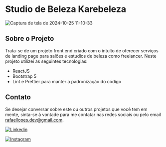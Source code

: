 # Studio de Beleza Karebeleza
![Captura de tela de 2024-10-25 11-10-33](https://github.com/user-attachments/assets/b939193f-00f0-4d4b-80f9-8ab818f9a2d0)

## Sobre o Projeto

Trata-se de um projeto front end criado com o intuíto de oferecer serviços de landing page para salões e estudios de beleza como freelancer.
Neste projeto utilizei as seguintes tecnologias:
 - ReactJS
 - Bootstrap 5
 - Lint e Prettier para manter a padronização do código

## Contato

Se desejar conversar sobre este ou outros projetos que você tem em mente, sinta-se à vontade para me contatar nas redes sociais ou pelo email rafaellopes.dev@gmail.com.

<a href="https://www.linkedin.com/in/rafael-lopes-desenvolvedor-fullstack/?locale=pt_BR">![Linkedin](https://img.shields.io/badge/LinkedIn-0077B5?style=for-the-badge&logo=linkedin&logoColor=white)</a>

<a href="https://www.instagram.com/rafaellopes.dev/">![Instagram](https://img.shields.io/badge/Instagram-E4405F?style=for-the-badge&logo=instagram&logoColor=white)</a>


